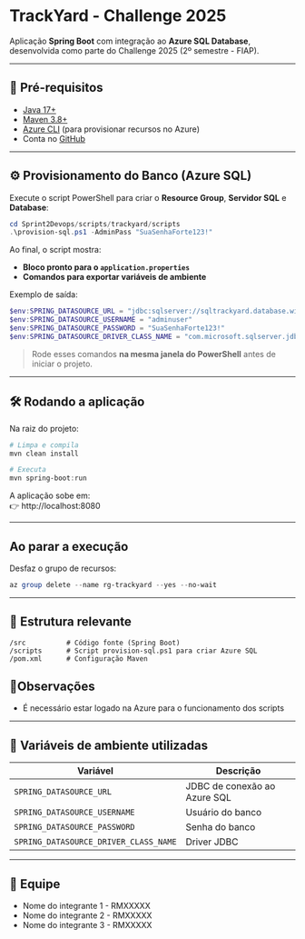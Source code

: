 # TrackYard - Challenge 2025

Aplicação **Spring Boot** com integração ao **Azure SQL Database**, desenvolvida como parte do Challenge 2025 (2º semestre - FIAP).

---

## 🚀 Pré-requisitos

- [Java 17+](https://adoptium.net/)  
- [Maven 3.8+](https://maven.apache.org/)  
- [Azure CLI](https://learn.microsoft.com/cli/azure/install-azure-cli) (para provisionar recursos no Azure)  
- Conta no [GitHub](https://github.com/)  

---

## ⚙️ Provisionamento do Banco (Azure SQL)

Execute o script PowerShell para criar o **Resource Group**, **Servidor SQL** e **Database**:

```powershell
cd Sprint2Devops/scripts/trackyard/scripts
.\provision-sql.ps1 -AdminPass "SuaSenhaForte123!"
```

Ao final, o script mostra:
- **Bloco pronto para o `application.properties`**
- **Comandos para exportar variáveis de ambiente**

Exemplo de saída:

```powershell
$env:SPRING_DATASOURCE_URL = "jdbc:sqlserver://sqltrackyard.database.windows.net:1433;databaseName=dbtrackyard;encrypt=true;trustServerCertificate=false;loginTimeout=30"
$env:SPRING_DATASOURCE_USERNAME = "adminuser"
$env:SPRING_DATASOURCE_PASSWORD = "SuaSenhaForte123!"
$env:SPRING_DATASOURCE_DRIVER_CLASS_NAME = "com.microsoft.sqlserver.jdbc.SQLServerDriver"
```

> Rode esses comandos **na mesma janela do PowerShell** antes de iniciar o projeto.

---

## 🛠️ Rodando a aplicação

Na raiz do projeto:

```powershell
# Limpa e compila
mvn clean install

# Executa
mvn spring-boot:run
```

A aplicação sobe em:  
👉 http://localhost:8080

---

## Ao parar a execução
Desfaz o grupo de recursos:
```powershell
az group delete --name rg-trackyard --yes --no-wait
```

---

## 📂 Estrutura relevante

```
/src          # Código fonte (Spring Boot)
/scripts      # Script provision-sql.ps1 para criar Azure SQL
/pom.xml      # Configuração Maven
```
## 📌Observações

- É necessário estar logado na Azure para o funcionamento dos scripts

---

## 🔑 Variáveis de ambiente utilizadas

| Variável                                 | Descrição                       |
|------------------------------------------|---------------------------------|
| `SPRING_DATASOURCE_URL`                  | JDBC de conexão ao Azure SQL    |
| `SPRING_DATASOURCE_USERNAME`             | Usuário do banco                |
| `SPRING_DATASOURCE_PASSWORD`             | Senha do banco                  |
| `SPRING_DATASOURCE_DRIVER_CLASS_NAME`    | Driver JDBC                     |

---

## 👥 Equipe

- Nome do integrante 1 - RMXXXXX  
- Nome do integrante 2 - RMXXXXX  
- Nome do integrante 3 - RMXXXXX  
